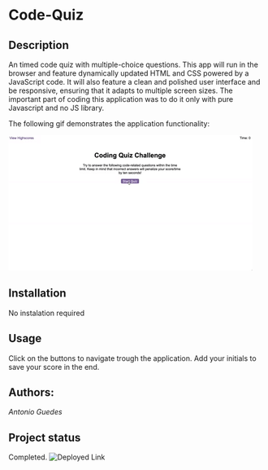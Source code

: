 # Code-Quiz

## Description

An timed code quiz with multiple-choice questions. This app will run in the browser and feature dynamically updated HTML and CSS powered by a JavaScript code. It will also feature a clean and polished user interface and be responsive, ensuring that it adapts to multiple screen sizes. The important part of coding this application was to do it only with pure Javascript and no JS library.


The following gif demonstrates the application functionality:

![Code-Quiz Demo](./Assets/04-web-apis-homework-demo.gif)

## Installation
No instalation required

## Usage
Click on the buttons to navigate trough the application.
Add your initials to save your score in the end.

## Authors:
 _Antonio Guedes_ 

## Project status
Completed.
![Deployed Link](https://guedesantonio.github.io/Code-Quiz/)